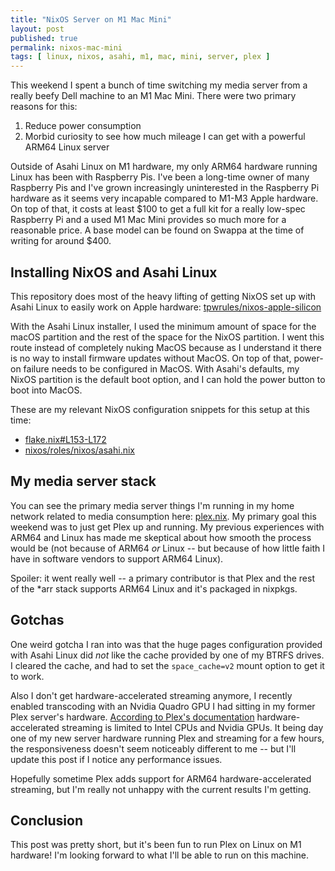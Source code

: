 ```yaml
---
title: "NixOS Server on M1 Mac Mini"
layout: post
published: true
permalink: nixos-mac-mini
tags: [ linux, nixos, asahi, m1, mac, mini, server, plex ]
---
```


This weekend I spent a bunch of time switching my media server from a really beefy Dell machine to an M1 Mac Mini. There were two primary reasons for this:
1. Reduce power consumption
2. Morbid curiosity to see how much mileage I can get with a powerful ARM64 Linux server

Outside of Asahi Linux on M1 hardware, my only ARM64 hardware running Linux has been with Raspberry Pis. I've been a long-time owner of many Raspberry Pis and I've grown increasingly uninterested in the Raspberry Pi hardware as it seems very incapable compared to M1-M3 Apple hardware. On top of that, it costs at least $100 to get a full kit for a really low-spec Raspberry Pi and a used M1 Mac Mini provides so much more for a reasonable price. A base model can be found on Swappa at the time of writing for around $400.

## Installing NixOS and Asahi Linux

This repository does most of the heavy lifting of getting NixOS set up with Asahi Linux to easily work on Apple hardware: [tpwrules/nixos-apple-silicon](https://github.com/tpwrules/nixos-apple-silicon)

With the Asahi Linux installer, I used the minimum amount of space for the macOS partition and the rest of the space for the NixOS partition. I went this route instead of completely nuking MacOS because as I understand it there is no way to install firmware updates without MacOS. On top of that, power-on failure needs to be configured in MacOS. With Asahi's defaults, my NixOS partition is the default boot option, and I can hold the power button to boot into MacOS.

These are my relevant NixOS configuration snippets for this setup at this time:
- [flake.nix#L153-L172](https://github.com/heywoodlh/nixos-configs/blob/c38c4d6f85fd1268530db3eea0e56b5664114d5f/flake.nix#L153-L172)
- [nixos/roles/nixos/asahi.nix](https://github.com/heywoodlh/nixos-configs/blob/c38c4d6f85fd1268530db3eea0e56b5664114d5f/nixos/roles/nixos/asahi.nix)

## My media server stack

You can see the primary media server things I'm running in my home network related to media consumption here: [plex.nix](https://github.com/heywoodlh/nixos-configs/blob/c38c4d6f85fd1268530db3eea0e56b5664114d5f/nixos/roles/media/plex.nix). My primary goal this weekend was to just get Plex up and running. My previous experiences with ARM64 and Linux has made me skeptical about how smooth the process would be (not because of ARM64 _or_ Linux -- but because of how little faith I have in software vendors to support ARM64 Linux).

Spoiler: it went really well -- a primary contributor is that Plex and the rest of the *arr stack supports ARM64 Linux and it's packaged in nixpkgs.

## Gotchas

One weird gotcha I ran into was that the huge pages configuration provided with Asahi Linux did _not_ like the cache provided by one of my BTRFS drives. I cleared the cache, and had to set the `space_cache=v2` mount option to get it to work.

Also I don't get hardware-accelerated streaming anymore, I recently enabled transcoding with an Nvidia Quadro GPU I had sitting in my former Plex server's hardware. [According to Plex's documentation](https://support.plex.tv/articles/115002178853-using-hardware-accelerated-streaming/) hardware-accelerated streaming is limited to Intel CPUs and Nvidia GPUs. It being day one of my new server hardware running Plex and streaming for a few hours, the responsiveness doesn't seem noticeably different to me -- but I'll update this post if I notice any performance issues.

Hopefully sometime Plex adds support for ARM64 hardware-accelerated streaming, but I'm really not unhappy with the current results I'm getting.

## Conclusion

This post was pretty short, but it's been fun to run Plex on Linux on M1 hardware! I'm looking forward to what I'll be able to run on this machine.
